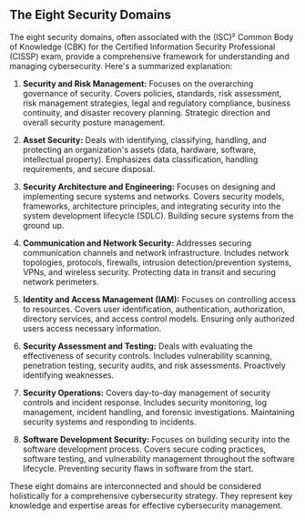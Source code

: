 ## The Eight Security Domains

The eight security domains, often associated with the (ISC)² Common Body of Knowledge (CBK) for the Certified Information Security Professional (CISSP) exam, provide a comprehensive framework for understanding and managing cybersecurity. Here's a summarized explanation:

1.  **Security and Risk Management:** Focuses on the overarching governance of security. Covers policies, standards, risk assessment, risk management strategies, legal and regulatory compliance, business continuity, and disaster recovery planning.  Strategic direction and overall security posture management.

2.  **Asset Security:** Deals with identifying, classifying, handling, and protecting an organization's assets (data, hardware, software, intellectual property). Emphasizes data classification, handling requirements, and secure disposal.

3.  **Security Architecture and Engineering:** Focuses on designing and implementing secure systems and networks. Covers security models, frameworks, architecture principles, and integrating security into the system development lifecycle (SDLC). Building secure systems from the ground up.

4.  **Communication and Network Security:** Addresses securing communication channels and network infrastructure. Includes network topologies, protocols, firewalls, intrusion detection/prevention systems, VPNs, and wireless security. Protecting data in transit and securing network perimeters.

5.  **Identity and Access Management (IAM):** Focuses on controlling access to resources. Covers user identification, authentication, authorization, directory services, and access control models. Ensuring only authorized users access necessary information.

6.  **Security Assessment and Testing:** Deals with evaluating the effectiveness of security controls. Includes vulnerability scanning, penetration testing, security audits, and risk assessments. Proactively identifying weaknesses.

7.  **Security Operations:** Covers day-to-day management of security controls and incident response. Includes security monitoring, log management, incident handling, and forensic investigations. Maintaining security systems and responding to incidents.

8.  **Software Development Security:** Focuses on building security into the software development process. Covers secure coding practices, software testing, and vulnerability management throughout the software lifecycle. Preventing security flaws in software from the start.

These eight domains are interconnected and should be considered holistically for a comprehensive cybersecurity strategy. They represent key knowledge and expertise areas for effective cybersecurity management.

